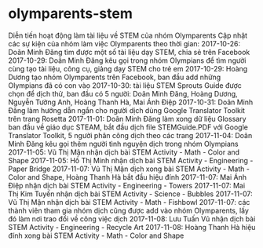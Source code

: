 # olymparents-stem
Diễn tiến hoạt động làm tài liệu về STEM của nhóm Olymparents
Cập nhật các sự kiện của nhóm làm việc Olymparents theo thời gian:
2017-10-26: Doãn Minh Đăng tìm được một số tài liệu dạy STEM, chia sẻ trên Facebook
2017-10-29: Doãn Minh Đăng kêu gọi trong nhóm Olympians để tìm người cùng tạo tài liệu, công cụ, giảng dạy STEM cho trẻ em
2017-10-29: Hoàng Dương tạo nhóm Olymparents trên Facebook, ban đầu add những Olympians đã có con vào
2017-10-30: tài liệu STEM Sprouts Guide được chọn để dịch thử, ban đầu có 5 người: Doãn Minh Đăng, Hoàng Dương, Nguyễn Tường Anh, Hoàng Thanh Hà, Mai Ánh Điệp
2017-10-31: Doãn Minh Đăng làm hướng dẫn ngắn cho người dịch dùng Google Translator Toolkit trên trang Rosetta
2017-11-01: Doãn Minh Đăng làm xong dữ liệu Glossary ban đầu về giáo dục STEAM, bắt đầu dịch file STEMGuide.PDF với Google Translator Toolkit, 5 người phân công dịch theo các trang
2017-11-04: Doãn Minh Đăng kêu gọi thêm người tình nguyện dịch trong nhóm Olympians
2017-11-05: Vũ Thị Mận nhận dịch bài STEM Activity - Math - Color and Shape
2017-11-05: Hồ Thị Minh nhận dịch bài STEM Activity - Engineering - Paper Bridge
2017-11-07: Vũ Thị Mận dịch xong bài STEM Activity - Math - Color and Shape, Hoàng Thanh Hà bắt đầu hiệu đính
2017-11-07: Mai Ánh Điệp nhận dịch bài STEM Activity - Engineering - Towers
2017-11-07: Mai Thị Kim Tuyến nhận dịch bài STEM Activity - Science - Bubbles
2017-11-07: Vũ Thị Mận nhận dịch bài STEM Activity - Math - Fishbowl
2017-11-07: các thành viên tham gia nhóm dịch cũng được add vào nhóm Olymparents, lấy đó làm nơi trao đổi về công việc dịch
2017-11-08: Lưu Tuấn Vũ nhận dịch bài STEM Activity - Engineering - Recycle Art
2017-11-08: Hoàng Thanh Hà hiệu đính xong bài STEM Activity - Math - Color and Shape
